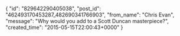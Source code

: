  {
   "id": "829642290405038",
   "post_id": "462493170453287_482690341766903",
   "from_name": "Chris Evan",
   "message": "Why would you add to a Scott Duncan masterpiece?",
   "created_time": "2015-05-15T22:00:43+0000"
 }
